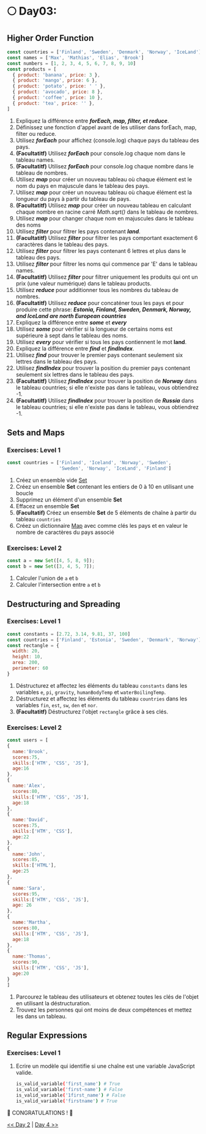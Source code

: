 # 🌕 Day03:

## Higher Order Function


```js
const countries = ['Finland', 'Sweden', 'Denmark', 'Norway', 'IceLand']
const names = ['Max', 'Mathias', 'Elias', 'Brook']
const numbers = [1, 2, 3, 4, 5, 6, 7, 8, 9, 10]
const products = [
  { product: 'banana', price: 3 },
  { product: 'mango', price: 6 },
  { product: 'potato', price: ' ' },
  { product: 'avocado', price: 8 },
  { product: 'coffee', price: 10 },
  { product: 'tea', price: '' },
]
```

1. Expliquez la différence entre **_forEach, map, filter, et reduce_**.
2. Définissez une fonction d'appel avant de les utiliser dans forEach, map, filter ou reduce.
3. Utilisez **_forEach_** pour affichez (console.log) chaque pays du tableau des pays.
4. **(Facultatitf)** Utilisez **_forEach_** pour console.log chaque nom dans le tableau names.
5. **(Facultatitf)** Utilisez **_forEach_** pour console.log chaque nombre dans le tableau de nombres.
6. Utilisez **_map_** pour créer un nouveau tableau où chaque élément est le nom du pays en majuscule dans le tableau des pays.
7. Utilisez **_map_** pour créer un nouveau tableau où chaque élément est la longueur du pays à partir du tableau de pays.
8. **(Facultatitf)** Utilisez **_map_**  pour créer un nouveau tableau en calculant chaque nombre en racine carré _Math.sqrt()_ dans le tableau de nombres.
9. Utilisez **_map_** pour changer chaque nom en majuscules dans le tableau des noms
10. Utilisez **_filter_** pour filtrer les pays contenant **_land_**.
11. **(Facultatitf)** Utilisez **_filter_** pour filtrer les pays comportant exactement 6 caractères dans le tableau des pays.
12. Utilisez **_filter_** pour filtrer les pays contenant 6 lettres et plus dans le tableau des pays.
13. Utilisez **_filter_** pour filtrer les noms qui commence par 'E' dans le tableau names.
14. **(Facultatitf)** Utilisez **_filter_** pour filtrer uniquement les produits qui ont un prix (une valeur numérique) dans le tableau products.
15. Utilisez **_reduce_** pour additionner tous les nombres du tableau de nombres.
16. **(Facultatitf)** Utilisez **_reduce_** pour concaténer tous les pays et pour produire cette phrase: **_Estonia, Finland, Sweden, Denmark, Norway, and IceLand are north European countries_**
17. Expliquez la différence entre **_some_** et **_every_**
18. Utilisez **_some_** pour vérifier si la longueur de certains noms est supérieure à sept dans le tableau des noms.
19. Utilisez **_every_**  pour vérifier si tous les pays contiennent le mot **land**.
20. Expliquez la différence entre **_find_** et **_findIndex_**.
21. Utilisez **_find_** pour trouver le premier pays contenant seulement six lettres dans le tableau des pays.
22. Utilisez **_findIndex_** pour trouver la position du premier pays contenant seulement six lettres dans le tableau des pays.
23. **(Facultatitf)** Utilisez **_findIndex_** pour trouver la position de **_Norway_** dans le tableau countries; si elle n'existe pas dans le tableau, vous obtiendrez -1.
24. **(Facultatitf)** Utilisez **_findIndex_** pour trouver la position de **_Russia_** dans le tableau countries; si elle n'existe pas dans le tableau, vous obtiendrez -1.

## Sets and Maps

### Exercises: Level 1

```js
const countries = ['Finland', 'Iceland', 'Norway', 'Sweden',
                   'Sweden', 'Norway', 'IceLand', 'Finland']
```

1. Créez un ensemble vide [Set](https://developer.mozilla.org/en-US/docs/Web/JavaScript/Reference/Global_Objects/Set)
2. Créez un ensemble **Set** contenant les entiers de 0 à 10 en utilisant une boucle
3. Supprimez un élément d'un ensemble **Set**
4. Effacez un ensemble **Set**
5. **(Facultatif)** Créez un ensemble **Set** de 5 éléments de chaîne à partir du tableau `countries`
6. Créez un dictionnaire [Map](https://developer.mozilla.org/en-US/docs/Web/JavaScript/Reference/Global_Objects/Map) avec comme clés les pays et en valeur le nombre de caractères du pays associé

### Exercises: Level 2

```js
const a = new Set([4, 5, 8, 9]);
const b = new Set([3, 4, 5, 7]);
```

1. Calculer l'union de `a` et `b`
2. Calculer l'intersection entre `a` et `b`

## Destructuring and Spreading

### Exercises: Level 1

```js
const constants = [2.72, 3.14, 9.81, 37, 100]
const countries = ['Finland', 'Estonia', 'Sweden', 'Denmark', 'Norway']
const rectangle = {
  width: 20,
  height: 10,
  area: 200,
  perimeter: 60
}
```

1. Déstructurez et affectez les éléments du tableau `constants` dans les variables `e`, `pi`, `gravity`, `humanBodyTemp` et `waterBoilingTemp`.
2. Déstructurez et affectez les éléments du tableau `countries` dans les variables `fin`, `est`, `sw`, `den` et `nor`.
3. **(Facultatitf)** Déstructurez l'objet `rectangle` grâce à ses clés.

### Exercises: Level 2

```js
const users = [
{
  name:'Brook',
  scores:75,
  skills:['HTM', 'CSS', 'JS'],
  age:16
},
{
  name:'Alex',
  scores:80,
  skills:['HTM', 'CSS', 'JS'],
  age:18
},
{
  name:'David',
  scores:75,
  skills:['HTM', 'CSS'],
  age:22
},
{
  name:'John',
  scores:85,
  skills:['HTML'],
  age:25
},
{
  name:'Sara',
  scores:95,
  skills:['HTM', 'CSS', 'JS'],
  age: 26
},
{
  name:'Martha',
  scores:80,
  skills:['HTM', 'CSS', 'JS'],
  age:18
},
{
  name:'Thomas',
  scores:90,
  skills:['HTM', 'CSS', 'JS'],
  age:20
}
]
```

1. Parcourez le tableau des utilisateurs et obtenez toutes les clés de l'objet en utilisant la déstructuration.
2. Trouvez les personnes qui ont moins de deux compétences et mettez les dans un tableau.

## Regular Expressions

### Exercises: Level 1

1. Ecrire un modèle qui identifie si une chaîne est une variable JavaScript valide.

    ```sh
    is_valid_variable('first_name') # True
    is_valid_variable('first-name') # False
    is_valid_variable('1first_name') # False
    is_valid_variable('firstname') # True
    ```

🎉 CONGRATULATIONS ! 🎉

[<< Day 2](../day_02/day_02.md) | [Day 4 >>](../day_04/day_04.md)